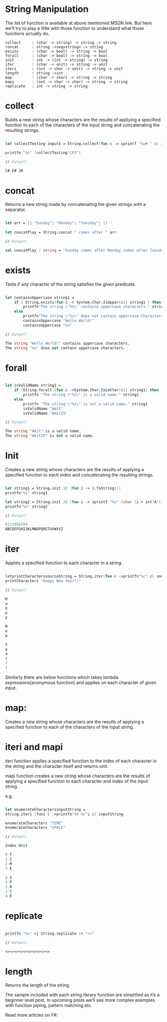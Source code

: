 # String Manipulation

The list of function is available at above mentioned MSDN link. But here we’ll try to play a little with those function to understand what those functions actually do.

```
collect     : (char -> string) -> string -> string
concat      : string ->seq<string> -> string
exists      : (char -> bool) -> string -> bool
forall      : (char -> bool) -> string -> bool
init        : int -> (int -> string) -> string
iter        : (char -> unit) -> string -> unit
iteri       : (int -> char -> unit) -> string -> unit
length      : string ->int
map         : (char -> char) -> string -> string
mapi        : (int -> char -> char) -> string -> string
replicate   : int -> string -> string
```


# collect

Builds a new string whose characters are the results of applying a specified function to each of the characters of the input string and concatenating the resulting strings.
```fsharp

let collectTesting inputS = String.collect(fun c -> sprintf "%c# " c) inputS  

printfn "%s" (collectTesting"CFJ") 

// Output:

C# F# J#
```

# concat

Returns a new string made by concatenating the given strings with a separator.
```fsharp

let arr = [| "Sunday"; "Monday"; "Tuesday"; |]  
  
let concatPlay = String.concat " comes after " arr  

// Output:

val concatPlay : string = "Sunday comes after Monday comes after Tuesday"

```


# exists

Tests if any character of the string satisfies the given predicate.
```fsharp

let containsUppercase string1 =  
    if ( String.exists(fun c -> System.Char.IsUpper(c)) string1 ) then  
        printfn"The string \"%s\" contains uppercase characters." string1  
    else  
        printfn"The string \"%s\" does not contain uppercase characters." string1  
        containsUppercase "Hello World!"  
        containsUppercase "no"  

// Output:

The string "Hello World!" contains uppercase characters.
The string "no" does not contain uppercase characters.

```


# forall

```fsharp

let isValidName string1 =  
    if (String.forall (fun c ->System.Char.IsLetter(c)) string1) then  
        printfn "The string \"%s\" is a valid name." string1  
    else  
        printfn "The string \"%s\" is not a valid name." string1  
        isValidName "Amit"  
        isValidName "Amit25"  

// Output:

The string "Amit" is a valid name.
The string "Amit25" is not a valid name.

```


# Init

Creates a new string whose characters are the results of applying a specified function to each index and concatenating the resulting strings.
```fsharp

let string1 = String.init 10 (fun i -> i.ToString())  
printfn"%s" string1 

let string2 = String.init 26 (fun i -> sprintf "%c" (char (i + int'A')))  
printfn"%s" string2  

// Output:

0123456789
ABCDEFGHIJKLMNOPQRSTUVWXYZ

```


# iter

Applies a specified function to each character in a string.
```fsharp

letprintCharacterssourceString = String.iter(fun c ->printfn"%c" c) sourceString  
printCharacters "Happy New Year!!"  

// Output:

H
a
p
p
y

N
e
w

Y
e
a
r
!
!

```

Similarly there are below functions which takes lambda expressions(anonymous function) and applies on each character of given input.


# map:

Creates a new string whose characters are the results of applying a specified function to each of the characters of the input string.


# iteri and mapi

iteri function applies a specified function to the index of each character in the string and the character itself and returns unit.

mapi function creates a new string whose characters are the results of applying a specified function to each character and index of the input string.

e.g.
```fsharp

let enumerateCharactersinputString =   
String.iteri (funi c ->printfn"%d %c"i c) inputString  

enumerateCharacters "TIME"  
enumerateCharacters "SPACE" 

// Output:

Index Unit

0 T
1 I
2 M
3 E

0 S
1 P
2 A
3 C
4 E

```

# replicate

```fsharp

printfn "%s" <| String.replicate 10 "<>"  

// Output:

<><><><><><><><><><>

```

# length

Returns the length of the string.

The sample included with each string library function are simplified as it’s a beginner level post. In upcoming posts we’ll see more complex examples with function piping, pattern matching etc.
 
Read more articles on F#:
